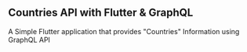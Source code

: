 ## Countries API with Flutter & GraphQL
A Simple Flutter application that provides "Countries" Information using GraphQL API
